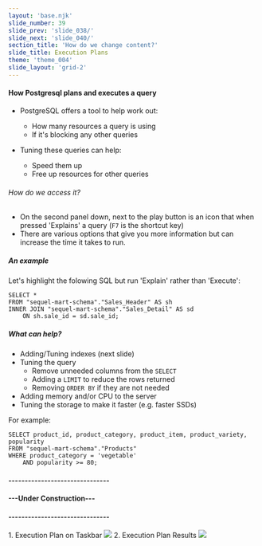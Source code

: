 ```yaml
---
layout: 'base.njk'
slide_number: 39
slide_prev: 'slide_038/'
slide_next: 'slide_040/'
section_title: 'How do we change content?'
slide_title: Execution Plans
theme: 'theme_004'
slide_layout: 'grid-2'
---
```


<section class="slide__text">

#### How Postgresql plans and executes a query
- PostgreSQL offers a tool to help work out:
    - How many resources a query is using
    - If it's blocking any other queries

- Tuning these queries can help:
    - Speed them up 
    - Free up resources for other queries

###### How do we access it?
- On the second panel down, next to the play button is an icon that when pressed 'Explains' a query (`F7` is the shortcut key)
- There are various options that give you more information but can increase the time it takes to run.

##### An example
Let's highlight the folowing SQL but run 'Explain' rather than 'Execute':
```
SELECT *
FROM "sequel-mart-schema"."Sales_Header" AS sh
INNER JOIN "sequel-mart-schema"."Sales_Detail" AS sd 
	ON sh.sale_id = sd.sale_id;
```


##### What can help?
- Adding/Tuning indexes (next slide)
- Tuning the query
    - Remove unneeded columns from the `SELECT`
    - Adding a `LIMIT` to reduce the rows returned
    - Removing `ORDER BY` if they are not needed
- Adding memory and/or CPU to the server
- Tuning the storage to make it faster (e.g. faster SSDs)


For example:
```
SELECT product_id, product_category, product_item, product_variety, popularity
FROM "sequel-mart-schema"."Products"
WHERE product_category = 'vegetable'
	AND popularity >= 80;
```

#### -------------------------------
#### ---Under Construction---
#### -------------------------------

</section>

<section class="slide__images">
<caption>1. Execution Plan on Taskbar</caption>
<img src="{{ '../../images/004_Execution_Plan_Location.png' | url }}" />
<caption>2. Execution Plan Results</caption>
<img src="{{ '../../images/004_Execution_Plan_Basic_Output.png' | url }}" />


</section>
